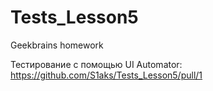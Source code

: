 # Tests_Lesson5
Geekbrains homework

Тестирование с помощью UI Automator: https://github.com/S1aks/Tests_Lesson5/pull/1
